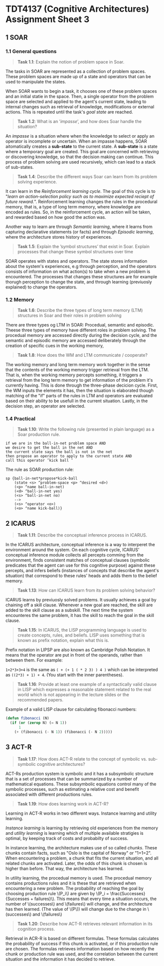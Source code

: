 <script type="text/javascript"
        src="https://cdnjs.cloudflare.com/ajax/libs/mathjax/2.7.0/MathJax.js?config=TeX-AMS_CHTML"></script>

# TDT4137 (Cognitive Architectures) Assignment Sheet 3

## 1 SOAR

### 1.1 General questions

> **Task 1.1**: Explain the notion of problem space in Soar.

The tasks in SOAR are represented as a collection of problem spaces. These problem spaces are made up of a state and operators that can be used to manipulate the states.

When SOAR wants to begin a task, it chooses one of these problem spaces and an initial statie in the space. Then, a single operator from the problem space are selected and applied to the agent's current state, leading to internal changes such as retrieval of knowledge, modifications or external actions. This is repeated until the task's _goal state_ are reached.

> **Task 1.2**: What is an ’_impasse_’, and how does Soar handle the situation?

An _impasse_ is a situation where when the knowledge to select or apply an operator is incomplete or uncertain. When an impasse happens, SOAR aitomatically creates a **sub-state** to the current state. A **sub-state** is a state where a temporary goal are created. This goal are concerned with retrieving or discovering knowledge, so that the decision making can continue. This process of problem solving are used recursively, which can lead to a stack of sub-states.

> **Task 1.4**: Describe the different ways Soar can learn from its problem solving experience.

It can learn in the _Reinforcement learning cycle_. The goal of this cycle is to "_learn an action-selection policy such as to maximize expected reciept of future reward._". Reinforcement learning changes the rules in the procedural memory, that is, a type of long term memory, where knowledge are encoded as rules. So, in the reinforcement cycle, an action will be taken, and rewarded based on how good the action was.

Another way to learn are through _Semantic learning_, where it learns from capturing declarative statements (or facts) and through _Episodic learning_, where the architecture stores history of experiences.

> **Task 1.5**: Explain the ’symbol structures’ that exist in Soar. Explain processes that change these symbol structures over time

SOAR operates with states and operators. The state stores information about the system's experiences, e.g through perception, and the operators consists of information on what action(s) to take when a new problem is encountered. The processes that changes these structures are for example thorugh perception to change the state, and through learning (previuosly explained) to change the operators.

### 1.2 Memory

> **Task 1.6**: Describe the three types of long term memory (LTM) structures in Soar and their roles in problem solving

There are three types og LTM in SOAR: Procedual, semantic and episodic. Theese three types of memory have different roles in problem solving. The procedual memory are accessed directly during the decision cycle, and the semantic and episodic memory are accessed deliberately through the creation of specific cues in the working memory,

> **Task 1.8**: How does the WM and LTM communicate / cooperate?

The working memory and long term memory work together in the sense that the contents of the working memory trigger retrieval from the LTM. That is, when the working memory percepts something, it triggers a retrieval from the long term memory to get information of the problem it's currently having. This is done through the three-phase decicion cycle. First, the WM inputs the elements it has, then the situation is elaborated though matching of the "if" parts of the rules in LTM and operators are evaluated based on their ability to be usefull in the current situation. Lastly, in the decision step, an operator are selected.

### 1.4 Practical

> **Task 1.10**: Write the following rule (presented in plain language) as a Soar production rule.

```
if we are in the ball-in-net problem space AND
we desire to get the ball in the net AND
the current state says the ball is not in the net
then propose an operator to apply to the current state AND
call this operator ’kick ball ’
```

The rule as SOAR production rule:

```
sp {ball-in-net*propose*kick-ball
    (state <s> ^problem-space <p> ^desired <d>)
    (<p> ^name ball-in-net)
    (<d> ^ball-in-net yes)
    (<s> ^ball-in-net no)
    -->
    (<s> ^operator <o>)
    (<o> ^name kick-ball)}
```

## 2 ICARUS

> **Task 1.11**: Describe the conceptual inference process in ICARUS.

In the ICARUS architecture, conceptual inference is a way to interperet the environment around the system. On each cognitive cycle, ICARUS' conceptual inference module collects all percepts comming from the environment, finds consistent matches of conceptual clauses (symbolic predicates that the agent can use for this cognitive purpose) against these percepts, and infers beliefs (instances of concepts that describe the agent's situation) that correspond to these rules' heads and adds them to the belief memory.

> **Task 1.13**: How can ICARUS learn from its problem solving behavior?

ICARUS learns by previuosly solved problems. It usually achieves a goal by chaining off a skill clause. Whenever a new goal are reached, the skill are added to the skill clause as a subskill. The next time the system encounteres the same problem, it has the skill to reach the goal in the skill clause.

> **Task 1.15**: In ICARUS, the LISP programming language is used to create concepts, rules, and beliefs. LISP uses something that is known as prefix notation, explain what this is.

Prefix notation in LIPSP are also known as Cambridge Polish Notation. It means that the operator are put in front of the operands, rather than between them. For example:

`1+2*3+3+4` is the same as `( + (+ 1 ( * 2 3) ) 4 )` which can be interpreted as `((2*3) + 1) + 4`. (You start with the inner parentheses).

> **Task 1.16**: Provide at least one example of a syntactically valid clause in LISP which expresses a reasonable statement related to the real world which is not appearing in the lecture slides or the recommended papers.

Example of a valid LISP clause for calculating fibonacci numbers:

```lisp
(defun fibonacci (N)
  (if (or (zerop N) (= N 1))
      1
    (+ (fibonacci (- N 1)) (fibonacci (- N 2)))))
```

## 3 ACT-R

> **Task 1.17**: How does ACT-R relate to the concept of symbolic vs. sub-symbolic cognitive architectures?

ACT-Rs production system is symbolic and it has a subsymbolic structure that is a set of processes that can be summarized by a number of mathematical equations. These subsymbolic equations control many of the symbolic processes, such as estimating a relative cost and benefit associated with different productions rules.

> **Task 1.19**: How does learning work in ACT-R?

Learning in ACT-R works in two different ways. Instance learning and utility learning.

_Instance learning_ is learning by retrieving old experiences from the memory and _utility learning_ is learning which of multiple available stratigies is optimal, by keeping track of costs and probabilty of success.

In instance learning, the architecture makes use of so called _chunks_. These chunks contain facts, such as "Oslo is the capital of Norway" or "1+1=2". When encountering a problem, a chunk that fits the current situation, and all related chunks are activated. Later, the odds of this chunk is chosen is higher than before. That way, the architecture has learned.

In utility learning, the procedual memory is used. The procedual memory contains productions rules and it is these that are retrieved when encountering a new problem. The probability of reaching the goal by choosing production rule \\(P_i\\) are given by \\(P_i = \frac{Successes}{Successes + failures}\\). This means that every time a situation occurs, the number of \\(successes\\) and \\(failures\\) will change, and the architecture has then learned. (The value of \\(P\\)) will change due to the change in \\(successes\\) and \\(failures\\)

> **Task 1.20**: Describe how ACT-R retrieves relevant information in its cognition process.

Retrieval in ACR-R is based on different formulas. These formulas calculates the probability of success if this chunk is activated, or if this production rule are chosen. The formulas retrieves information based on how recently the chunk or production rule was used, and the correlation between the current situation and the information it has decided to retrieve.

